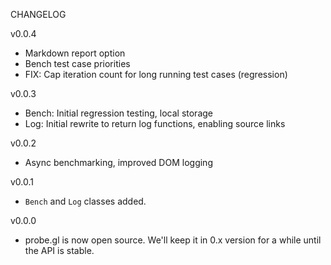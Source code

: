 CHANGELOG

v0.0.4
- Markdown report option
- Bench test case priorities
- FIX: Cap iteration count for long running test cases (regression)

v0.0.3
- Bench: Initial regression testing, local storage
- Log: Initial rewrite to return log functions, enabling source links

v0.0.2
- Async benchmarking, improved DOM logging 

v0.0.1
- `Bench` and `Log` classes added.

v0.0.0
- probe.gl is now open source. We'll keep it in 0.x version for a while until the API is stable.
